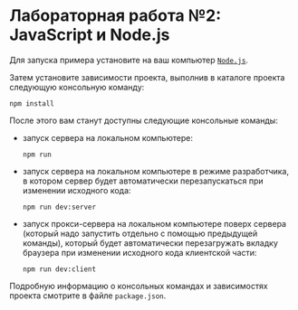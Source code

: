 # Лабораторная работа №2: JavaScript и Node.js

Для запуска примера установите на ваш компьютер
[`Node.js`](https://nodejs.org/en/download).

Затем установите зависимости проекта, выполнив в каталоге проекта следующую
консольную команду:

```
npm install
```

После этого вам станут доступны следующие консольные команды:

- запуск сервера на локальном компьютере:

  ```
  npm run
  ```

- запуск сервера на локальном компьютере в режиме разработчика, в котором
сервер будет автоматически перезапускаться при изменении исходного кода:

  ```
  npm run dev:server
  ```

- запуск прокси-сервера на локальном компьютере поверх сервера
(который надо запустить отдельно с помощью предыдущей команды), который будет
автоматически перезагружать вкладку браузера при изменении исходного кода
клиентской части:

  ```
  npm run dev:client
  ```

Подробную информацию о консольных командах и зависимостях проекта смотрите
в файле `package.json`.
